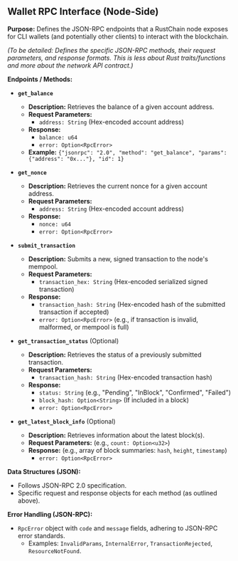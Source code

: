 ## Wallet RPC Interface (Node-Side)

**Purpose:** Defines the JSON-RPC endpoints that a RustChain node exposes for CLI wallets (and potentially other clients) to interact with the blockchain.

*(To be detailed: Defines the specific JSON-RPC methods, their request parameters, and response formats. This is less about Rust traits/functions and more about the network API contract.)*

**Endpoints / Methods:**

*   **`get_balance`**
    *   **Description:** Retrieves the balance of a given account address.
    *   **Request Parameters:**
        *   `address: String` (Hex-encoded account address)
    *   **Response:**
        *   `balance: u64`
        *   `error: Option<RpcError>`
    *   **Example:** `{"jsonrpc": "2.0", "method": "get_balance", "params": {"address": "0x..."}, "id": 1}`

*   **`get_nonce`**
    *   **Description:** Retrieves the current nonce for a given account address.
    *   **Request Parameters:**
        *   `address: String` (Hex-encoded account address)
    *   **Response:**
        *   `nonce: u64`
        *   `error: Option<RpcError>`

*   **`submit_transaction`**
    *   **Description:** Submits a new, signed transaction to the node's mempool.
    *   **Request Parameters:**
        *   `transaction_hex: String` (Hex-encoded serialized signed transaction)
    *   **Response:**
        *   `transaction_hash: String` (Hex-encoded hash of the submitted transaction if accepted)
        *   `error: Option<RpcError>` (e.g., if transaction is invalid, malformed, or mempool is full)

*   **`get_transaction_status`** (Optional)
    *   **Description:** Retrieves the status of a previously submitted transaction.
    *   **Request Parameters:**
        *   `transaction_hash: String` (Hex-encoded transaction hash)
    *   **Response:**
        *   `status: String` (e.g., "Pending", "InBlock", "Confirmed", "Failed")
        *   `block_hash: Option<String>` (If included in a block)
        *   `error: Option<RpcError>`

*   **`get_latest_block_info`** (Optional)
    *   **Description:** Retrieves information about the latest block(s).
    *   **Request Parameters:** (e.g., `count: Option<u32>`)
    *   **Response:** (e.g., array of block summaries: `hash`, `height`, `timestamp`)
        *   `error: Option<RpcError>`

**Data Structures (JSON):**

*   Follows JSON-RPC 2.0 specification.
*   Specific request and response objects for each method (as outlined above).

**Error Handling (JSON-RPC):**

*   `RpcError` object with `code` and `message` fields, adhering to JSON-RPC error standards.
    *   Examples: `InvalidParams`, `InternalError`, `TransactionRejected`, `ResourceNotFound`. 